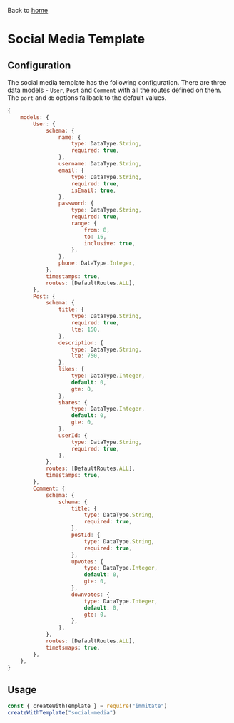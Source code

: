 Back to [home](../README.md)

# Social Media Template

## Configuration
The social media template has the following configuration. There are three data models - `User`, `Post` and `Comment` with all the routes defined on them. The `port` and `db` options fallback to the default values.

```js
{
	models: {
		User: {
			schema: {
				name: {
					type: DataType.String,
					required: true,
				},
				username: DataType.String,
				email: {
					type: DataType.String,
					required: true,
					isEmail: true,
				},
				password: {
					type: DataType.String,
					required: true,
					range: {
						from: 8,
						to: 16,
						inclusive: true,
					},
				},
				phone: DataType.Integer,
			},
			timestamps: true,
			routes: [DefaultRoutes.ALL],
		},
		Post: {
			schema: {
				title: {
					type: DataType.String,
					required: true,
					lte: 150,
				},
				description: {
					type: DataType.String,
					lte: 750,
				},
				likes: {
					type: DataType.Integer,
					default: 0,
					gte: 0,
				},
				shares: {
					type: DataType.Integer,
					default: 0,
					gte: 0,
				},
				userId: {
					type: DataType.String,
					required: true,
				},
			},
			routes: [DefaultRoutes.ALL],
			timestamps: true,
		},
		Comment: {
			schema: {
				schema: {
					title: {
						type: DataType.String,
						required: true,
					},
					postId: {
						type: DataType.String,
						required: true,
					},
					upvotes: {
						type: DataType.Integer,
						default: 0,
						gte: 0,
					},
					downvotes: {
						type: DataType.Integer,
						default: 0,
						gte: 0,
					},
				},
			},
			routes: [DefaultRoutes.ALL],
			timetsmaps: true,
		},
	},
}
```
## Usage

```js
const { createWithTemplate } = require("immitate")
createWithTemplate("social-media")
```
















